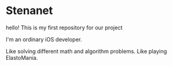 # Stenanet
hello! This is my first repository for our project

I'm an ordinary iOS developer. 

Like solving different math and algorithm problems.
Like playing ElastoMania.

